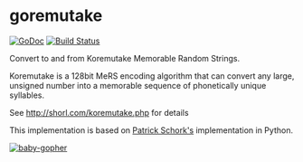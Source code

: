 goremutake
==========
[![GoDoc](https://godoc.org/github.com/cryptix/goremutake?status.svg)](https://godoc.org/github.com/cryptix/goremutake)
[![Build Status](https://travis-ci.org/cryptix/goremutake.png?branch=master)](https://travis-ci.org/cryptix/goremutake)

Convert to and from Koremutake Memorable Random Strings.

Koremutake is a 128bit MeRS encoding algorithm that can convert any large,
unsigned number into a memorable sequence of phonetically unique syllables.

See http://shorl.com/koremutake.php for details

This implementation is based on [Patrick Schork's](http://github.com/pschork/koremutake) implementation in Python.


[![baby-gopher](https://raw2.github.com/drnic/babygopher-site/gh-pages/images/babygopher-badge.png)](http://www.babygopher.org)
